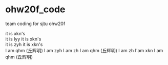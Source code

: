 # ohw20f_code
team coding for sjtu ohw20f



it is xkn's  
it is lyy
it is xkn's  
it is zyh
it is xkn's  
I am qhm (丘辉明)
I am zyh
I am zh
I am qhm (丘辉明)
I am zh
I'am xkn
I am qhm (丘辉明)
